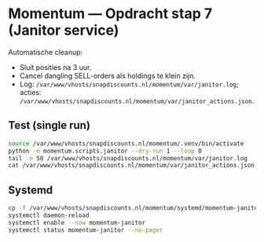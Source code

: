 # Momentum — Opdracht stap 7 (Janitor service)

Automatische cleanup:
- Sluit posities na 3 uur.
- Cancel dangling SELL-orders als holdings te klein zijn.
- Log: `/var/www/vhosts/snapdiscounts.nl/momentum/var/janitor.log`; acties: `/var/www/vhosts/snapdiscounts.nl/momentum/var/janitor_actions.json`.

## Test (single run)
```bash
source /var/www/vhosts/snapdiscounts.nl/momentum/.venv/bin/activate
python -m momentum.scripts.janitor --dry-run 1 --loop 0
tail -n 50 /var/www/vhosts/snapdiscounts.nl/momentum/var/janitor.log
cat /var/www/vhosts/snapdiscounts.nl/momentum/var/janitor_actions.json | jq .
```

## Systemd
```bash
cp -f /var/www/vhosts/snapdiscounts.nl/momentum/systemd/momentum-janitor.service /etc/systemd/system/
systemctl daemon-reload
systemctl enable --now momentum-janitor
systemctl status momentum-janitor --no-pager
```
